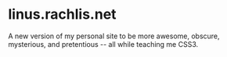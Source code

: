 linus.rachlis.net
=================

A new version of my personal site to be more awesome, obscure, mysterious, and pretentious -- all while teaching me CSS3.
